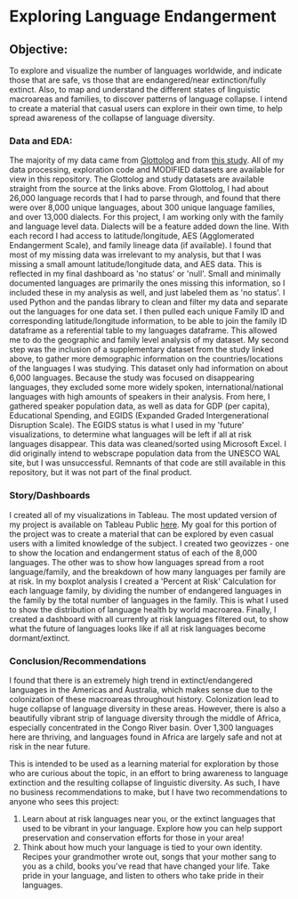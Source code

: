 # Exploring Language Endangerment

## Objective:
To explore and visualize the number of languages worldwide, and indicate those that are safe, vs those that are endangered/near extinction/fully extinct. Also, to map and understand the different states of linguistic macroareas and families, to discover patterns of language collapse. I intend to create a material that casual users can explore in their own time, to help spread awareness of the collapse of language diversity. 

### Data and EDA:
The majority of my data came from [Glottolog](https://glottolog.org/) and from [this study](https://www.nature.com/articles/s41559-021-01604-y#Tab1). All of my data processing, exploration code and MODIFIED datasets are available for view in this repository. The Glottolog and study datasets are available straight from the source at the links above. From Glottolog, I had about 26,000 language records that I had to parse through, and found that there were over 8,000 unique languages, about 300 unique language families, and over 13,000 dialects. For this project, I am working only with the family and language level data. Dialects will be a feature added down the line. With each record I had access to latitude/longitude, AES (Agglomerated Endangerment Scale), and family lineage data (if available). I found that most of my missing data was irrelevant to my analysis, but that I was missing a small amount latitude/longitude data, and AES data. This is reflected in my final dashboard as 'no status' or 'null'. Small and minimally documented languages are primarily the ones missing this information, so I included these in my analysis as well, and just labeled them as 'no status'. I used Python and the pandas library to clean and filter my data and separate out the languages for one data set. I then pulled each unique Family ID and corresponding latitude/longitude information, to be able to join the family ID dataframe as a referential table to my languages dataframe. This allowed me to do the geographic and family level analysis of my dataset. My second step was the inclusion of a supplementary dataset from the study linked above, to gather more demographic information on the countries/locations of the languages I was studying. This dataset only had information on about 6,000 languages. Because the study was focused on disappearing languages, they excluded some more widely spoken, international/national languages with high amounts of speakers in their analysis. From here, I gathered speaker population data, as well as data for GDP (per capita), Educational Spending, and EGIDS (Expanded Graded Intergenerational Disruption Scale). The EGIDS status is what I used in my 'future' visualizations, to determine what languages will be left if all at risk languages disappear. This data was cleaned/sorted using Microsoft Excel. I did originally intend to webscrape population data from the UNESCO WAL site, but I was unsuccessful. Remnants of that code are still available in this repository, but it was not part of the final product.

### Story/Dashboards
I created all of my visualizations in Tableau. The most updated version of my project is available on Tableau Public [here](tableau.public). My goal for this portion of the project was to create a material that can be explored by even casual users with a limited knowledge of the subject. I created two geovizzes - one to show the location and endangerment status of each of the 8,000 languages. The other was to show how languages spread from a root language/family, and the breakdown of how many languages per family are at risk. In my boxplot analysis I created a 'Percent at Risk' Calculation for each language family, by dividing the number of endangered languages in the family by the total number of languages in the family. This is what I used to show the distribution of language health by world macroarea. Finally, I created a dashboard with all currently at risk languages filtered out, to show what the future of languages looks like if all at risk languages become dormant/extinct. 

### Conclusion/Recommendations
I found that there is an extremely high trend in extinct/endangered languages in the Americas and Australia, which makes sense due to the colonization of these macroareas throughout history. Colonization lead to huge collapse of language diversity in these areas. However, there is also a beautifully vibrant strip of language diversity through the middle of Africa, especially concentrated in the Congo River basin. Over 1,300 languages here are thriving, and languages found in Africa are largely safe and not at risk in the near future.


This is intended to be used as a learning material for exploration by those who are curious about the topic, in an effort to bring awareness to language extinction and the resulting collapse of linguistic diversity. As such, I have no business recommendations to make, but I have two recommendations to anyone who sees this project:
1. Learn about at risk languages near you, or the extinct languages that used to be vibrant in your language. Explore how you can help support preservation and conservation efforts for those in your area!
2. Think about how much your language is tied to your own identity. Recipes your grandmother wrote out, songs that your mother sang to you as a child, books you've read that have changed your life. Take pride in your language, and listen to others who take pride in their languages.